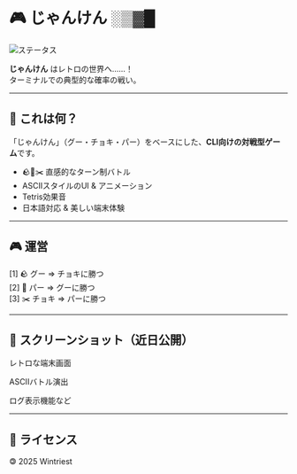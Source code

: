 # 🎮 じゃんけん ░▒▓█
![ステータス](https://img.shields.io/badge/開発中-WIP-yellow?style=for-the-badge&logo=twilio)

 **じゃんけん** はレトロの世界へ......！  
 ターミナルでの典型的な確率の戦い。

---

## 🧠 これは何？

「じゃんけん」（グー・チョキ・パー）をベースにした、**CLI向けの対戦型ゲーム**です。

- 🪨📄✂️ 直感的なターン制バトル  
- ASCIIスタイルのUI & アニメーション  
- Tetris効果音    
- 日本語対応 & 美しい端末体験

---

## 🎮 運営
[1] 🪨 グー     => チョキに勝つ  
[2] 📄 パー     => グーに勝つ  
[3] ✂️ チョキ   => パーに勝つ  

---

## 📸 スクリーンショット（近日公開）

  レトロな端末画面

  ASCIIバトル演出

  ログ表示機能など

---

## 📜 ライセンス

🄯 2025 Wintriest
